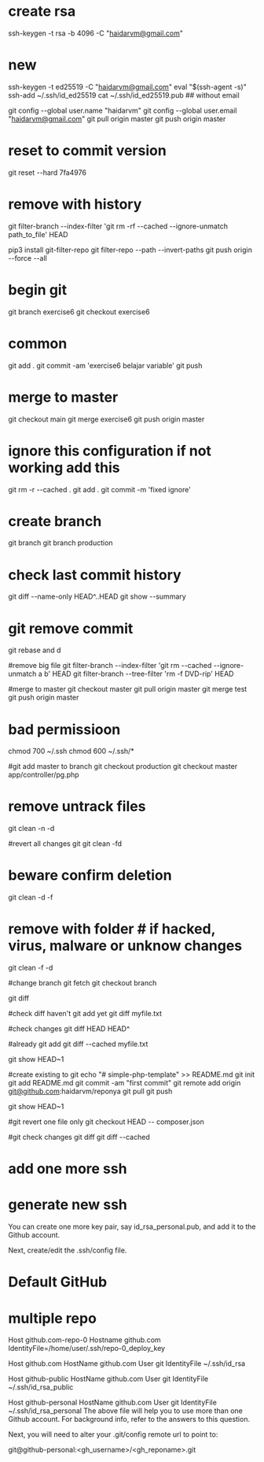# create rsa
ssh-keygen -t rsa -b 4096 -C "haidarvm@gmail.com"
# new
ssh-keygen -t ed25519 -C "haidarvm@gmail.com"
eval "$(ssh-agent -s)"
ssh-add ~/.ssh/id_ed25519
cat ~/.ssh/id_ed25519.pub  ## without email

git config --global user.name "haidarvm"
git config --global user.email "haidarvm@gmail.com"
git pull origin master
git push origin master

# reset to commit version
git reset --hard 7fa4976

# remove with history
git filter-branch --index-filter 'git rm -rf --cached --ignore-unmatch path_to_file' HEAD

pip3 install git-filter-repo
git filter-repo --path <path to the file or directory> --invert-paths
git push origin --force --all


# begin git
git branch exercise6
git checkout exercise6


# common
git add .
git commit -am 'exercise6 belajar variable'
git push


# merge to master
git checkout main
git merge exercise6
git push origin master


# ignore this configuration if not working add this
git rm -r  --cached .
git add .
git commit -m 'fixed ignore'


# create branch
git branch
git branch production

# check last commit history
git diff --name-only HEAD^..HEAD
git show --summary

# git remove commit
git rebase and d

#remove big file
git filter-branch --index-filter 'git rm --cached --ignore-unmatch a b' HEAD
git filter-branch --tree-filter 'rm -f DVD-rip' HEAD

#merge to master
git checkout master
git pull origin master
git merge test
git push origin master

# bad permissioon
chmod 700 ~/.ssh
chmod 600 ~/.ssh/*

#git add master to branch
git checkout production
git checkout master app/controller/pg.php

# remove untrack files
git clean -n -d

#revert all changes git
git clean -fd

# beware confirm deletion
git clean -d -f

# remove with folder # if hacked, virus, malware or unknow changes
git clean -f -d

#change branch
git fetch
git checkout branch

git diff

#check diff  haven't git add yet
git diff myfile.txt

#check changes
git diff HEAD HEAD^

#already git add
git diff --cached myfile.txt



git show HEAD~1


#create existing to git
echo "# simple-php-template" >> README.md
git init
git add README.md
git commit -am "first commit"
git remote add origin git@github.com:haidarvm/reponya
git pull 
git push 


git show HEAD~1


#git revert one file only
git checkout HEAD -- composer.json


#git check changes
git diff
git diff --cached


# add one more ssh

# generate new ssh

You can create one more key pair, say id_rsa_personal.pub, and add it to the Github account.

Next, create/edit the .ssh/config file.

# Default GitHub

# multiple repo
Host github.com-repo-0
        Hostname github.com
        IdentityFile=/home/user/.ssh/repo-0_deploy_key

Host github.com
  HostName github.com
  User git
  IdentityFile ~/.ssh/id_rsa

Host github-public
  HostName github.com
  User git
  IdentityFile ~/.ssh/id_rsa_public

Host github-personal
  HostName github.com
  User git
  IdentityFile ~/.ssh/id_rsa_personal
The above file will help you to use more than one Github account. For background info, refer to the answers to this question.

Next, you will need to alter your .git/config remote url to point to:

git@github-personal:<gh_username>/<gh_reponame>.git






